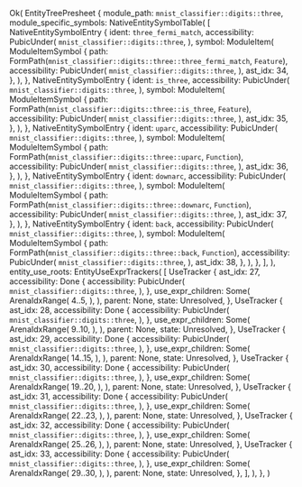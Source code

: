 Ok(
    EntityTreePresheet {
        module_path: `mnist_classifier::digits::three`,
        module_specific_symbols: NativeEntitySymbolTable(
            [
                NativeEntitySymbolEntry {
                    ident: `three_fermi_match`,
                    accessibility: PubicUnder(
                        `mnist_classifier::digits::three`,
                    ),
                    symbol: ModuleItem(
                        ModuleItemSymbol {
                            path: FormPath(`mnist_classifier::digits::three::three_fermi_match`, `Feature`),
                            accessibility: PubicUnder(
                                `mnist_classifier::digits::three`,
                            ),
                            ast_idx: 34,
                        },
                    ),
                },
                NativeEntitySymbolEntry {
                    ident: `is_three`,
                    accessibility: PubicUnder(
                        `mnist_classifier::digits::three`,
                    ),
                    symbol: ModuleItem(
                        ModuleItemSymbol {
                            path: FormPath(`mnist_classifier::digits::three::is_three`, `Feature`),
                            accessibility: PubicUnder(
                                `mnist_classifier::digits::three`,
                            ),
                            ast_idx: 35,
                        },
                    ),
                },
                NativeEntitySymbolEntry {
                    ident: `uparc`,
                    accessibility: PubicUnder(
                        `mnist_classifier::digits::three`,
                    ),
                    symbol: ModuleItem(
                        ModuleItemSymbol {
                            path: FormPath(`mnist_classifier::digits::three::uparc`, `Function`),
                            accessibility: PubicUnder(
                                `mnist_classifier::digits::three`,
                            ),
                            ast_idx: 36,
                        },
                    ),
                },
                NativeEntitySymbolEntry {
                    ident: `downarc`,
                    accessibility: PubicUnder(
                        `mnist_classifier::digits::three`,
                    ),
                    symbol: ModuleItem(
                        ModuleItemSymbol {
                            path: FormPath(`mnist_classifier::digits::three::downarc`, `Function`),
                            accessibility: PubicUnder(
                                `mnist_classifier::digits::three`,
                            ),
                            ast_idx: 37,
                        },
                    ),
                },
                NativeEntitySymbolEntry {
                    ident: `back`,
                    accessibility: PubicUnder(
                        `mnist_classifier::digits::three`,
                    ),
                    symbol: ModuleItem(
                        ModuleItemSymbol {
                            path: FormPath(`mnist_classifier::digits::three::back`, `Function`),
                            accessibility: PubicUnder(
                                `mnist_classifier::digits::three`,
                            ),
                            ast_idx: 38,
                        },
                    ),
                },
            ],
        ),
        entity_use_roots: EntityUseExprTrackers(
            [
                UseTracker {
                    ast_idx: 27,
                    accessibility: Done {
                        accessibility: PubicUnder(
                            `mnist_classifier::digits::three`,
                        ),
                    },
                    use_expr_children: Some(
                        ArenaIdxRange(
                            4..5,
                        ),
                    ),
                    parent: None,
                    state: Unresolved,
                },
                UseTracker {
                    ast_idx: 28,
                    accessibility: Done {
                        accessibility: PubicUnder(
                            `mnist_classifier::digits::three`,
                        ),
                    },
                    use_expr_children: Some(
                        ArenaIdxRange(
                            9..10,
                        ),
                    ),
                    parent: None,
                    state: Unresolved,
                },
                UseTracker {
                    ast_idx: 29,
                    accessibility: Done {
                        accessibility: PubicUnder(
                            `mnist_classifier::digits::three`,
                        ),
                    },
                    use_expr_children: Some(
                        ArenaIdxRange(
                            14..15,
                        ),
                    ),
                    parent: None,
                    state: Unresolved,
                },
                UseTracker {
                    ast_idx: 30,
                    accessibility: Done {
                        accessibility: PubicUnder(
                            `mnist_classifier::digits::three`,
                        ),
                    },
                    use_expr_children: Some(
                        ArenaIdxRange(
                            19..20,
                        ),
                    ),
                    parent: None,
                    state: Unresolved,
                },
                UseTracker {
                    ast_idx: 31,
                    accessibility: Done {
                        accessibility: PubicUnder(
                            `mnist_classifier::digits::three`,
                        ),
                    },
                    use_expr_children: Some(
                        ArenaIdxRange(
                            22..23,
                        ),
                    ),
                    parent: None,
                    state: Unresolved,
                },
                UseTracker {
                    ast_idx: 32,
                    accessibility: Done {
                        accessibility: PubicUnder(
                            `mnist_classifier::digits::three`,
                        ),
                    },
                    use_expr_children: Some(
                        ArenaIdxRange(
                            25..26,
                        ),
                    ),
                    parent: None,
                    state: Unresolved,
                },
                UseTracker {
                    ast_idx: 33,
                    accessibility: Done {
                        accessibility: PubicUnder(
                            `mnist_classifier::digits::three`,
                        ),
                    },
                    use_expr_children: Some(
                        ArenaIdxRange(
                            29..30,
                        ),
                    ),
                    parent: None,
                    state: Unresolved,
                },
            ],
        ),
    },
)
